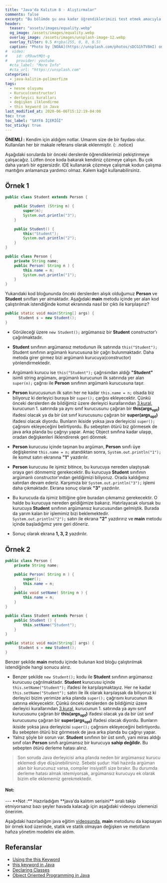 ```yaml
---
title: "Java'da Kalıtım 8 - Alıştırmalar"
comments: false
excerpt: "Bu bölümde şu ana kadar öğrendiklerimizi test etmek amacıyla birkaç tane örnek kod üzerinde çalışacağız."
header:
  teaser: "assets/images/equality.webp"
  og_image: /assets/images/equality.webp
  overlay_image: /assets/images/unsplash-image-12.webp
  overlay_filter: 0.5 #rgba(255, 0, 0, 0.5)
  caption: "Photo by [NOAA](https://unsplash.com/photos/sDCG1hTV8mI) on Unsplash"
#  video:
#    id: cR9uwtMQt-g
#    provider: youtube
  #cta_label: "More Info"
  #cta_url: "https://unsplash.com"
categories:
  - java-kalitim-polimorfizm
tags:
  - nesne oluşumu
  - Kurucu(constructor)
  - derleyici kuralları
  - değişken ilklendirme
  - this keyword in Java
last_modified_at: 2020-06-06T15:12:19-04:00
toc: true
toc_label: "SAYFA İÇERİĞİ"
toc_sticky: true
---
```


**ÖNEMLİ :** Kendim için aldığım notlar. Umarım size de bir faydası olur. Kullanılan her bir makale referans olarak eklenmiştir.
{: .notice}

Aşağıdaki sorularda bir önceki derslerde öğrendiklerimizi pekiştirmeye çalışacağız. Lütfen önce koda bakarak kendiniz çözmeye çalışın. Bu çok daha yararlı bir egzersizdir. IDE kullanarak çözmeye çalışmak kodun çalışma mantığını anlamanıza yardımcı olmaz. Kalem kağıt kullanabilirsiniz.

## Örnek 1

```java
public class Student extends Person {

    public Student (String n) {
        super(n);
        System.out.println("3");
    }

    public Student() {
        this("Student");
        System.out.println("2");
    }
}
```

```java
public class Person {
    private String name;
    public Person( String n ) {
        this.name = n;
        System.out.println("1");
    }
}
```

Yukarıdaki kod bloğununda önceki derslerden alışık olduğumuz **Person** ve **Student** sınıfları yer almaktadır. Aşağıdaki **main** metodu içinde yer alan kod çalıştırılmak istendiğinde komut ekranında nasıl bir çıktı ile karşılaşırız?

```java
public static void main(String[] args) {
      Student s = new Student();
}
```

* Görüleceği üzere ``new Student();`` argümansız bir **Student** constructor'ı çağrılmaktadır.
* **Student** sınıfının argümansız metodunun ilk satırında ``this("Student");`` Student sınıfının argümanlı kurucusuna bir çağrı bulunmaktadır. Daha metoda girer girmez bizi argümanlı kurucuya(constructor) yönlendirmektedir.
* Argümanlı kurucu ise ``this("Student");`` çağrısından aldığı **"Student"** isimli string argümanı, argümanlı kurucunun ilk satırında yer alan ``super(n);`` çağrısı ile **Person** sınıfının argümanlı kurucusuna taşır.
* **Person** kurucusunun ilk satırı her ne kadar ``this.name = n;`` olsada biz biliyoruz ki derleyici buraya bir ``super();`` çarğısı ekleyecektir. Çünkü önceki derslerden de bildiğimiz üzere derleyici kurallarından [3.kural,](/java-kalitim-polimorfizm/Java-inheritance6/#kural-3) kurucunun 1. satırında ya aynı sınıf kurucusunu çağıran bir **this(args<sub>opt</sub>)** ifadesi olacak ya da bir üst sınıf kurucusunu çağıran bir **super(args<sub>opt</sub>)** ifadesi olacak diyordu. Bunların ikiside yoksa java derleyicisi ``super();`` çağrısını ekleyeceğini belirtiyordu. Bu sebepten ötürü biz görmesek de java arka planda bu çağrıyı yapar. Amaç Object sınıfına kadar ulaşıp, oradan değişkenleri ilklendirerek geri dönmek.
* **Person** kurucusu içinde taşınan bu argüman, **Person** sınıfı üye değişkenine ``this.name = n;`` atandıktan sonra, ``System.out.println("1");`` ile komut satırı ekranına **"1"** yazdırılır.
* **Person** kurucusu ile işimiz bitince, bu kurucuya nereden ulaştıysak oraya geri dönmemiz gerekecektir. Bu kurucuya **Student** sınıfının argümanlı constructor'ından geldiğimizi biliyoruz. Orada kaldığımız satırdan devam ederiz. Karşımıza bir ``System.out.println("3");`` işlemi daha çıkmaktadır. Ekrana sonuç olarak **"3"** yazdırılır.

* Bu kurucuda da işimiz bittiğine göre buradan çıkmamız gerekecektir. O halde bu kurucuya nereden geldiğimize bakarız. Hatırlayacak olursak bu kurucuya **Student** sınıfının argümansız kurucusundan gelmiştik. Burada da yarım kalan bir işlemimiz bizi beklemektedir. ``System.out.println("2");`` satırı ile ekrana **"2"** yazdırırız ve **main** metodu içinde başladığımız yere geri döneriz.
* Sonuç olarak ekrana **1, 3, 2** yazdırılır.

## Örnek 2

```java
public class Person {
    private String name;

    public Person( String n ) {
        super();
        this.name = n;
    }
    public void setName( String n ) {
        this.name = n;
    }
}
```

```java
public class Student extends Person {
    public Student () {
        this.setName("Student");
    }
}
```

```java
public static void main(String[] args) {
      Student s = new Student();
}
```

Benzer şekilde **main** metodu içinde bulunan kod bloğu çalıştırılmak istendiğinde hangi sonucu alırız.

* Benzer şekilde ``new Student();`` kodu ile **Student** sınıfının argümansız kurucusu çağrılmaktadır. **Student** kurucusu içinde ``this.setName("Student");`` ifadesi ile karşılaşmaktayız. Her ne kadar ``this.setName("Student");`` satırı ile ilk olarak karşılaşsak da biliyoruz ki derleyici bizim yerimize arka planda ``super();`` çağrısını kurucunun ilk satırına ekleyecektir. Çünkü önceki derslerden de bildiğimiz üzere derleyici kurallarından [3.kural,](/java-kalitim-polimorfizm/Java-inheritance6/#kural-3) kurucunun 1. satırında ya aynı sınıf kurucusunu çağıran bir **this(args<sub>opt</sub>)** ifadesi olacak ya da bir üst sınıf kurucusunu çağıran bir **super(args<sub>opt</sub>)** ifadesi olacak diyordu. Bunların ikiside yoksa  java derleyicisi ``super();`` çağrısını ekleyeceğini belirtiyordu. Bu sebepten ötürü biz görmesek de java arka planda bu çağrıyı yapar.
* Yalnız şöyle bir sorun var. **Student** sınıfının bir üst sınıfı, yani miras aldığı sınıf olan **Person** sınıfı argümansız bir kurucuya **sahip değildir.** Bu sebepten ötürü derleme hatası alırız.

> Son soruda Java derleyicisi arka planda neden bir argümansız kurucu eklemedi diye düşünebilirsiniz. Sebebi şudur: Hali hazırda argüman alan bir kurucunuz varsa, compiler insiyatifi size bırakır. Bu durumda derleme hatası almak istemiyorsak, argümansız kurucuyu ek olarak bizim elle eklememiz gerekmektedir.

<div class="notice--success" markdown="1">
<h4 class="no_toc"><i class="fas fa-lightbulb"></i> Not:</h4>
---
**Not :** Hazırladığım **java'da kalıtım serisini** sıralı takip etmiyorsanız bazı şeyler havada kalacağı için aşağıdaki videoyu izlemenizi öneririm.

Aşağıdaki hazırladığım java eğitim [videosunda](https://www.youtube.com/watch?v=cR9uwtMQt-g), **main** metodunu da kapsayan bir örnek kod üzerinde, statik ve statik olmayan değişken ve metotların hafıza yönetim modelini ele aldım.
</div>



## Referanslar
* [Using the this Keyword](https://docs.oracle.com/javase/tutorial/java/javaOO/thiskey.html)
* [this keyword in Java](https://www.javatpoint.com/this-keyword)
* [Declaring Classes](https://docs.oracle.com/javase/tutorial/java/javaOO/classdecl.html)
* [Object Oriented Programming in Java](https://www.coursera.org/learn/object-oriented-java?specialization=java-object-oriented)
